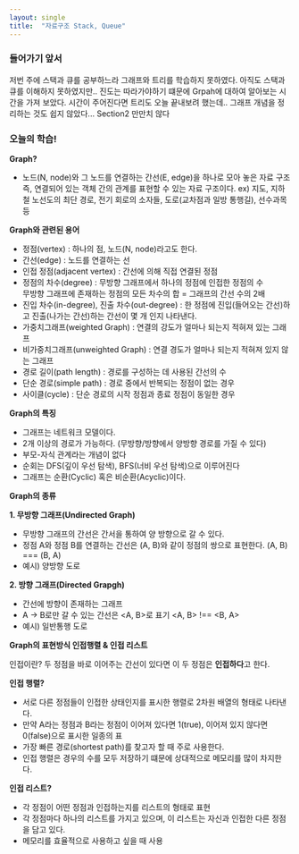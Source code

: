 ```yaml
---
layout: single
title:  "자료구조 Stack, Queue"
---
```


### **들어가기 앞서**
저번 주에 스택과 큐를 공부하느라 그래프와 트리를 학습하지 못하였다. 아직도 스택과 큐를 이해하지 못하였지만.. 진도는 따라가야하기 떄문에 Grpah에 대하여 알아보는 시간을 가져 보았다. 시간이 주어진다면 트리도 오늘 끝내보려 했는데.. 그래프 개념을 정리하는 것도 쉽지 않았다... Section2 만만치 않다

### **오늘의 학습!**

**Graph?**
- 노드(N, node)와 그 노드를 연결하는 간선(E, edge)을 하나로 모아 놓은 자료 구조
즉, 연결되어 있는 객체 간의 관계를 표현할 수 있는 자료 구조이다.
ex) 지도, 지하철 노선도의 최단 경로, 전기 회로의 소자들, 도로(교차점과 일방 통행길), 선수과목 등

**Graph와 관련된 용어**
- 정점(vertex) : 하나의 점, 노드(N, node)라고도 한다.
- 간선(edge) : 노드를 연결하는 선
- 인접 정점(adjacent vertex) : 간선에 의해 직접 연결된 정점
- 정점의 차수(degree) : 무방향 그래프에서 하나의 정점에 인접한 정점의 수  
무방향 그래프에 존재하는 정점의 모든 차수의 합 = 그래프의 간선 수의 2배  
- 진입 차수(in-degree), 진출 차수(out-degree) : 한 정점에 진입(들어오는 간선)하고 진출(나가는 간선)하는 간선이 몇 개 인지 나타낸다.
- 가중치그래프(weighted Graph) : 연결의 강도가 얼마나 되는지 적혀져 있는 그래프
- 비가중치그래프(unweighted Graph) : 연결 경도가 얼마나 되는지 적혀져 있지 않는 그래프
- 경로 길이(path length) : 경로를 구성하는 데 사용된 간선의 수
- 단순 경로(simple path) : 경로 중에서 반복되는 정점이 없는 경우
- 사이클(cycle) : 단순 경로의 시작 정점과 종료 정점이 동일한 경우

**Graph의 특징**

- 그래프는 네트워크 모델이다.
- 2개 이상의 경로가 가능하다. (무방향/방향에서 양방향 경로를 가질 수 있다)
- 부모-자식 관계라는 개념이 없다
- 순회는 DFS(깊이 우선 탐색), BFS(너비 우선 탐색)으로 이루어진다
- 그래프는 순환(Cyclic) 혹은 비순환(Acyclic)이다.

**Graph의 종류**

**1\. 무방향 그래프(Undirected Graph)**

- 무방향 그래프의 간선은 간서을 통하여 양 방향으로 갈 수 있다.
- 정점 A와 정점 B를 연결하는 간선은 (A, B)와 같이 정점의 쌍으로 표현한다. (A, B) === (B, A)
- 예시) 양방향 도로


**2\. 방향 그래프(Directed Grapgh)**
- 간선에 방향이 존재하는 그래프
- A -> B로만 갈 수 있는 간선은 <A, B>로 표기 <A, B> !== <B, A>
- 예시) 일반통행 도로


**Graph의 표현방식 인접행렬 & 인접 리스트**

인접이란? 두 정점을 바로 이어주는 간선이 있다면 이 두 정점은 **인접하다**고 한다.

**인접 행렬?**
- 서로 다른 정점들이 인접한 상태인지를 표시한 행렬로 2차원 배열의 형태로 나타낸다.
- 만약 A라는 정점과 B라는 정점이 이어져 있다면 1(true), 이어져 있지 않다면 0(false)으로 표시한 일종의 표
- 가장 빠른 경로(shortest path)를 찾고자 할 때 주로 사용한다.
- 인접 행렬은 경우의 수를 모두 저장하기 떄문에 상대적으로 메모리를 많이 차지한다.


**인접 리스트?**
- 각 정점이 어떤 정점과 인접하는지를 리스트의 형태로 표현
- 각 정점마다 하나의 리스트를 가지고 있으며, 이 리스트는 자신과 인접한 다른 정점을 담고 있다. 
- 메모리를 효율적으로 사용하고 싶을 때 사용
